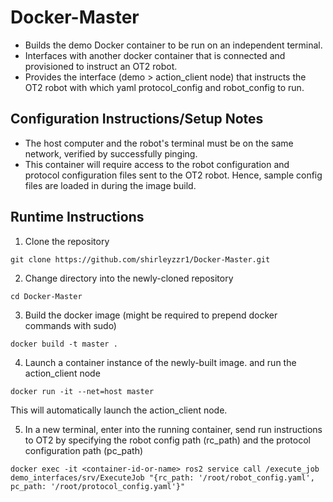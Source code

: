 # Docker-Master

- Builds the demo Docker container to be run on an independent terminal.
- Interfaces with another docker container that is connected and provisioned to instruct an OT2 robot.
- Provides the interface (demo > action_client node) that instructs the OT2 robot with which yaml protocol_config and robot_config to run.  

## Configuration Instructions/Setup Notes

- The host computer and the robot's terminal must be on the same network, verified by successfully pinging.
- This container will require access to the robot configuration and protocol configuration files sent to the OT2 robot. Hence, sample config files are loaded in during the image build.

## Runtime Instructions

1. Clone the repository

```git clone https://github.com/shirleyzzr1/Docker-Master.git```

2. Change directory into the newly-cloned repository

```cd Docker-Master```

3. Build the docker image (might be required to prepend docker commands with sudo)

```docker build -t master .``` 

4. Launch a container instance of the newly-built image. and run the action_client node

```docker run -it --net=host master```

This will automatically launch the action_client node.

5. In a new terminal, enter into the running container, send run instructions to OT2 by specifying the robot config path (rc_path) and the protocol configuration path (pc_path)

```docker exec -it <container-id-or-name> ros2 service call /execute_job demo_interfaces/srv/ExecuteJob "{rc_path: '/root/robot_config.yaml', pc_path: '/root/protocol_config.yaml'}"```